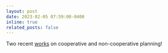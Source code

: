 ```yaml
---
layout: post
date: 2023-02-05 07:59:00-0400
inline: true
related_posts: false
---
```


Two recent [works](https://arxiv.org/abs/2402.14174)  on cooperative and non-cooperative planning! 
